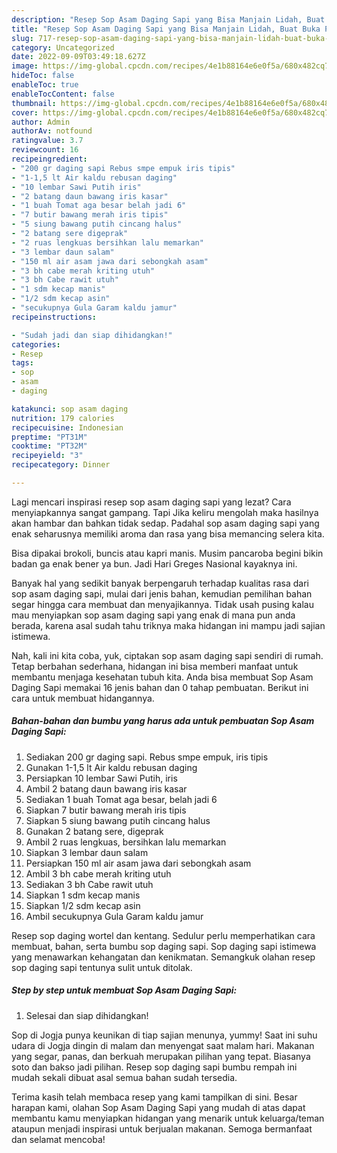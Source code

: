 ```yaml
---
description: "Resep Sop Asam Daging Sapi yang Bisa Manjain Lidah, Buat Buka Puasa Bisa Manjain Lidah"
title: "Resep Sop Asam Daging Sapi yang Bisa Manjain Lidah, Buat Buka Puasa Bisa Manjain Lidah"
slug: 717-resep-sop-asam-daging-sapi-yang-bisa-manjain-lidah-buat-buka-puasa-bisa-manjain-lidah
category: Uncategorized
date: 2022-09-09T03:49:18.627Z
image: https://img-global.cpcdn.com/recipes/4e1b88164e6e0f5a/680x482cq70/sop-asam-daging-sapi-foto-resep-utama.jpg
hideToc: false
enableToc: true
enableTocContent: false
thumbnail: https://img-global.cpcdn.com/recipes/4e1b88164e6e0f5a/680x482cq70/sop-asam-daging-sapi-foto-resep-utama.jpg
cover: https://img-global.cpcdn.com/recipes/4e1b88164e6e0f5a/680x482cq70/sop-asam-daging-sapi-foto-resep-utama.jpg
author: Admin
authorAv: notfound
ratingvalue: 3.7
reviewcount: 16
recipeingredient:
- "200 gr daging sapi Rebus smpe empuk iris tipis"
- "1-1,5 lt Air kaldu rebusan daging"
- "10 lembar Sawi Putih iris"
- "2 batang daun bawang iris kasar"
- "1 buah Tomat aga besar belah jadi 6"
- "7 butir bawang merah iris tipis"
- "5 siung bawang putih cincang halus"
- "2 batang sere digeprak"
- "2 ruas lengkuas bersihkan lalu memarkan"
- "3 lembar daun salam"
- "150 ml air asam jawa dari sebongkah asam"
- "3 bh cabe merah kriting utuh"
- "3 bh Cabe rawit utuh"
- "1 sdm kecap manis"
- "1/2 sdm kecap asin"
- "secukupnya Gula Garam kaldu jamur"
recipeinstructions:

- "Sudah jadi dan siap dihidangkan!"
categories:
- Resep
tags:
- sop
- asam
- daging

katakunci: sop asam daging 
nutrition: 179 calories
recipecuisine: Indonesian
preptime: "PT31M"
cooktime: "PT32M"
recipeyield: "3"
recipecategory: Dinner

---
```



Lagi mencari inspirasi resep sop asam daging sapi yang lezat? Cara menyiapkannya sangat gampang. Tapi Jika keliru mengolah maka hasilnya akan hambar dan bahkan tidak sedap. Padahal sop asam daging sapi yang enak seharusnya memiliki aroma dan rasa yang bisa memancing selera kita.


Bisa dipakai brokoli, buncis atau kapri manis. Musim pancaroba begini bikin badan ga enak bener ya bun. Jadi Hari Greges Nasional kayaknya ini.

Banyak hal yang sedikit banyak berpengaruh terhadap kualitas rasa dari sop asam daging sapi, mulai dari jenis bahan, kemudian pemilihan bahan segar hingga cara membuat dan menyajikannya. Tidak usah pusing kalau mau menyiapkan sop asam daging sapi yang enak di mana pun anda berada, karena asal sudah tahu triknya maka hidangan ini mampu jadi sajian istimewa.


Nah, kali ini kita coba, yuk, ciptakan sop asam daging sapi sendiri di rumah. Tetap berbahan sederhana, hidangan ini bisa memberi manfaat untuk membantu menjaga kesehatan tubuh kita. Anda bisa membuat Sop Asam Daging Sapi memakai 16 jenis bahan dan 0 tahap pembuatan. Berikut ini cara untuk membuat hidangannya.

<!--inarticleads1-->

##### Bahan-bahan dan bumbu yang harus ada untuk pembuatan Sop Asam Daging Sapi:

1. Sediakan 200 gr daging sapi. Rebus smpe empuk, iris tipis
1. Gunakan 1-1,5 lt Air kaldu rebusan daging
1. Persiapkan 10 lembar Sawi Putih, iris
1. Ambil 2 batang daun bawang iris kasar
1. Sediakan 1 buah Tomat aga besar, belah jadi 6
1. Siapkan 7 butir bawang merah iris tipis
1. Siapkan 5 siung bawang putih cincang halus
1. Gunakan 2 batang sere, digeprak
1. Ambil 2 ruas lengkuas, bersihkan lalu memarkan
1. Siapkan 3 lembar daun salam
1. Persiapkan 150 ml air asam jawa dari sebongkah asam
1. Ambil 3 bh cabe merah kriting utuh
1. Sediakan 3 bh Cabe rawit utuh
1. Siapkan 1 sdm kecap manis
1. Siapkan 1/2 sdm kecap asin
1. Ambil secukupnya Gula Garam kaldu jamur


Resep sop daging wortel dan kentang. Sedulur perlu memperhatikan cara membuat, bahan, serta bumbu sop daging sapi. Sop daging sapi istimewa yang menawarkan kehangatan dan kenikmatan. Semangkuk olahan resep sop daging sapi tentunya sulit untuk ditolak. 

<!--inarticleads2-->

##### Step by step untuk membuat Sop Asam Daging Sapi:


1. Selesai dan siap dihidangkan!

Sop di Jogja punya keunikan di tiap sajian menunya, yummy! Saat ini suhu udara di Jogja dingin di malam dan menyengat saat malam hari. Makanan yang segar, panas, dan berkuah merupakan pilihan yang tepat. Biasanya soto dan bakso jadi pilihan. Resep sop daging sapi bumbu rempah ini mudah sekali dibuat asal semua bahan sudah tersedia. 

Terima kasih telah membaca resep yang kami tampilkan di sini. Besar harapan kami, olahan Sop Asam Daging Sapi yang mudah di atas dapat membantu kamu menyiapkan hidangan yang menarik untuk keluarga/teman ataupun menjadi inspirasi untuk berjualan makanan. Semoga bermanfaat dan selamat mencoba!
